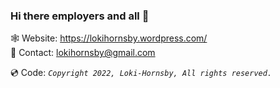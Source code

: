 ### Hi there employers and all 👋

🕸️ Website: https://lokihornsby.wordpress.com/ \
💬 Contact: lokihornsby@gmail.com       

💿 Code: *`Copyright 2022, Loki-Hornsby, All rights reserved.`*
